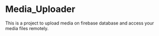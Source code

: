 # Media_Uploader
This is a project to upload media on firebase database and access your media files remotely.

